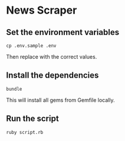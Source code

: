 # News Scraper

## Set the environment variables
`cp .env.sample .env`

Then replace with the correct values.

## Install the dependencies
`bundle`

This will install all gems from Gemfile locally.

## Run the script
`ruby script.rb`